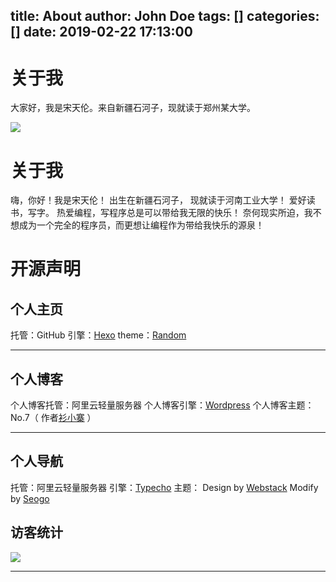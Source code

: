 title: About
author: John Doe
tags: []
categories: []
date: 2019-02-22 17:13:00
---
# 关于我
大家好，我是宋天伦。来自新疆石河子，现就读于郑州某大学。

![](http://pnabaentf.bkt.clouddn.com/15507683356687.jpg)

# 关于我
嗨，你好！我是宋天伦！
出生在新疆石河子，
现就读于河南工业大学！
爱好读书，写字。
热爱编程，写程序总是可以带给我无限的快乐！
奈何现实所迫，我不想成为一个完全的程序员，而更想让编程作为带给我快乐的源泉！

# 开源声明
## 个人主页
托管：GitHub 
引擎：[Hexo](https://hexo.io/zh-cn/ "Random")
theme：[Random](https://github.com/stiekel/hexo-theme-random "Random")
***
## 个人博客
个人博客托管：阿里云轻量服务器 
个人博客引擎：[Wordpress](https://cn.wordpress.org/ "Wordpress") 
个人博客主题： No.7（ 作者[衫小寨](http://qzhai.net/ "衫小寨") ） 
***
## 个人导航
托管：阿里云轻量服务器 
引擎：[Typecho](http://typecho.org/ "Typecho") 
主题： 
Design by [Webstack](http://webstack.cc/ "Webstack") 
Modify by [Seogo](https://www.seogo.me/ "Seogo") 

## 访客统计
<a href="https://clustrmaps.com/site/1ambp" title="Visit tracker"><img src="//www.clustrmaps.com/map_v2.png?d=Gt34Z7bze3OveuSDhlQvkMupJHPl9vTuDofeUUB7oOs&cl=ffffff"></a>
***